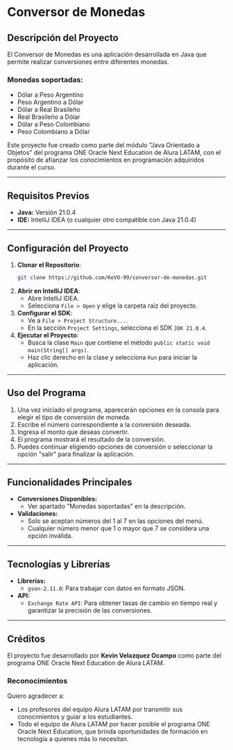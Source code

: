# Conversor de Monedas

## Descripción del Proyecto
El Conversor de Monedas es una aplicación desarrollada en Java que permite realizar conversiones entre diferentes monedas. 

### Monedas soportadas:
- Dólar a Peso Argentino
- Peso Argentino a Dólar
- Dólar a Real Brasileño
- Real Brasileño a Dólar
- Dólar a Peso Colombiano
- Peso Colombiano a Dólar

Este proyecto fue creado como parte del módulo "Java Orientado a Objetos" del programa ONE Oracle Next Education de Alura LATAM, con el propósito de afianzar los conocimientos en programación adquiridos durante el curso.

---

## Requisitos Previos
- **Java:** Versión 21.0.4
- **IDE:** IntelliJ IDEA (o cualquier otro compatible con Java 21.0.4)

---

## Configuración del Proyecto

1. **Clonar el Repositorio**:
   ```bash
   git clone https://github.com/KeVO-99/conversor-de-monedas.git
   ```
2. **Abrir en IntelliJ IDEA**:
   - Abre IntelliJ IDEA.
   - Selecciona `File > Open` y elige la carpeta raíz del proyecto.
3. **Configurar el SDK**:
   - Ve a `File > Project Structure...`.
   - En la sección `Project Settings`, selecciona el SDK `JDK 21.0.4`.
4. **Ejecutar el Proyecto**:
   - Busca la clase `Main` que contiene el método `public static void main(String[] args)`.
   - Haz clic derecho en la clase y selecciona `Run` para iniciar la aplicación.

---

## Uso del Programa
1. Una vez iniciado el programa, aparecerán opciones en la consola para elegir el tipo de conversión de moneda.
2. Escribe el número correspondiente a la conversión deseada.
3. Ingresa el monto que deseas convertir.
4. El programa mostrará el resultado de la conversión.
5. Puedes continuar eligiendo opciones de conversión o seleccionar la opción "salir" para finalizar la aplicación.

---

## Funcionalidades Principales
- **Conversiones Disponibles:**
  - Ver apartado "Monedas soportadas" en la descripción.
- **Validaciones:**
  - Solo se aceptan números del 1 al 7 en las opciones del menú.
  - Cualquier número menor que 1 o mayor que 7 se considera una opción inválida.

---

## Tecnologías y Librerías
- **Librerías:**
  - `gson-2.11.0`: Para trabajar con datos en formato JSON.
- **API:**
  - `Exchange Rate API`: Para obtener tasas de cambio en tiempo real y garantizar la precisión de las conversiones.

---

## Créditos
El proyecto fue desarrollado por **Kevin Velazquez Ocampo** como parte del programa ONE Oracle Next Education de Alura LATAM. 

### Reconocimientos
Quiero agradecer a:
- Los profesores del equipo Alura LATAM por transmitir sus conocimientos y guiar a los estudiantes.
- Todo el equipo de Alura LATAM por hacer posible el programa ONE Oracle Next Education, que brinda oportunidades de formación en tecnología a quienes más lo necesitan.
